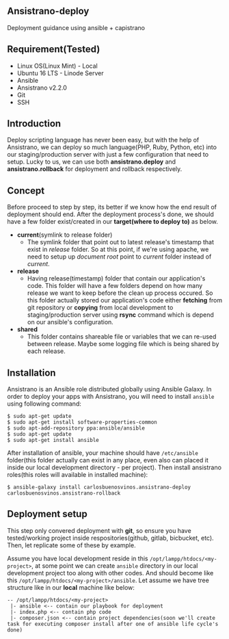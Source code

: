 ## Ansistrano-deploy
Deployment guidance using ansible + capistrano

## Requirement(Tested)
- Linux OS(Linux Mint) - Local
- Ubuntu 16 LTS - Linode Server
- Ansible
- Ansistrano v2.2.0
- Git
- SSH

## Introduction
Deploy scripting language has never been easy, but with the help of Ansistrano, we can deploy so much language(PHP, Ruby, Python, etc) into our staging/production server with just a few configuration that need to setup. Lucky to us, we can use both **ansistrano.deploy** and **ansistrano.rollback** for deployment and rollback respectively.

## Concept
Before proceed to step by step, its better if we know how the end result of deployment should end. After the deployment process's done, we should have a few folder exist/created in our **target(where to deploy to)** as below.

 - **current**(symlink to release folder)
   - The symlink folder that point out to latest release's timestamp that exist in *release* folder. So at this point, if we're using apache, we need to setup up *document root* point to *current* folder instead of *current*.
 - **release**
   - Having release(timestamp) folder that contain our application's code. This folder will have a few folders depend on how many release we want to keep before the clean up process occured. So this folder actually stored our application's code either **fetching** from git repository or **copying** from local development to staging/production server using **rsync** command which is depend on our ansible's configuration.
 - **shared**
   - This folder contains shareable file or variables that we can re-used between release. Maybe some logging file which is being shared by each release.
   
## Installation
Ansistrano is an Ansible role distributed globally using Ansible Galaxy. In order to deploy your apps with Ansistrano, you will need to install `ansible` using following command:

```
$ sudo apt-get update
$ sudo apt-get install software-properties-common
$ sudo apt-add-repository ppa:ansible/ansible
$ sudo apt-get update
$ sudo apt-get install ansible
```

After installation of ansible, your machine should have `/etc/ansible` folder(this folder actually can exist in any place, even also can placed it inside our local development directory - per project). Then install ansistrano roles(this roles will available in installed machine):

```
$ ansible-galaxy install carlosbuenosvinos.ansistrano-deploy carlosbuenosvinos.ansistrano-rollback
```

## Deployment setup
This step only convered deployment with **git**, so ensure you have tested/working project inside respositories(github, gitlab, bicbucket, etc). Then, let replicate some of these by example. 

Assume you have local development reside in this `/opt/lampp/htdocs/<my-project>`, at some point we can create `ansible` directory in our local development project too along with other codes. And should become like this `/opt/lampp/htdocs/<my-project>/ansible`. Let assume we have tree structure like in our **local** machine like below:

```
-- /opt/lampp/htdocs/<my-project>
 |- ansible <-- contain our playbook for deployment
 |- index.php <-- contain php code
 |- composer.json <-- contain project dependencies(soon we'll create task for executing composer install after one of ansible life cycle's done)
```
